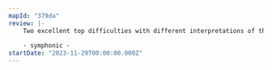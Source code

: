 ```yaml
---
mapId: "379da"
review: |-
    Two excellent top difficulties with different interpretations of the song. Enjoyed the 90-degree tech in shad's difficulty a lot, and enjoyed a lot of the techier patterns in Kinz's difficulty as well. Incredible work on the bouncy lighting for this map as well! Fantastic job overall!
    
    - symphonic -
startDate: "2023-11-29T00:00:00.000Z"
---
```

